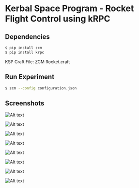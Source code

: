 Kerbal Space Program - Rocket Flight Control using kRPC 
========================================================

Dependencies
------------

```bash
$ pip install zcm
$ pip install krpc
```

KSP Craft File: ZCM Rocket.craft

Run Experiment
--------------

```bash
$ zcm --config configuration.json
```

Screenshots
-----------

![Alt text](https://github.com/pranav-srinivas-kumar/python-zcm/blob/master/tests/ksp-rocket-controller/screenshots/01.png?raw=true "Ready for Launch")

![Alt text](https://github.com/pranav-srinivas-kumar/python-zcm/blob/master/tests/ksp-rocket-controller/screenshots/02.png?raw=true "Launch Successful")

![Alt text](https://github.com/pranav-srinivas-kumar/python-zcm/blob/master/tests/ksp-rocket-controller/screenshots/03.png?raw=true "Apogee Reached")

![Alt text](https://github.com/pranav-srinivas-kumar/python-zcm/blob/master/tests/ksp-rocket-controller/screenshots/04.png?raw=true "Prepare for Landing")

![Alt text](https://github.com/pranav-srinivas-kumar/python-zcm/blob/master/tests/ksp-rocket-controller/screenshots/05.png?raw=true "Parachute Deployed")

![Alt text](https://github.com/pranav-srinivas-kumar/python-zcm/blob/master/tests/ksp-rocket-controller/screenshots/06.png?raw=true "About to Land")

![Alt text](https://github.com/pranav-srinivas-kumar/python-zcm/blob/master/tests/ksp-rocket-controller/screenshots/07.png?raw=true "So close...")

![Alt text](https://github.com/pranav-srinivas-kumar/python-zcm/blob/master/tests/ksp-rocket-controller/screenshots/08.png?raw=true "Mission Complete")
